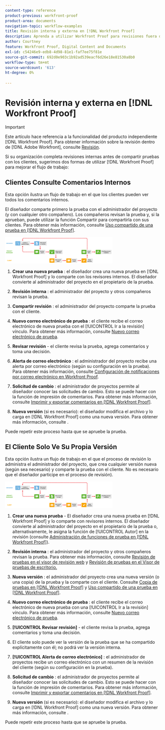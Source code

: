 ```yaml
---
content-type: reference
product-previous: workfront-proof
product-area: documents
navigation-topic: workflow-examples
title: Revisión interna y externa en [!DNL Workfront Proof]
description: Aprenda a utilizar Workfront Proof para revisiones fuera de la organización.
author: Courtney
feature: Workfront Proof, Digital Content and Documents
exl-id: c54246e9-edb8-4d98-81e1-faf7ee75f81e
source-git-commit: 692d0e903c1b92ad539eacf6d26e18e81530a8b0
workflow-type: tm+mt
source-wordcount: '613'
ht-degree: 0%

---
```


# Revisión interna y externa en [!DNL Workfront Proof]

>[!IMPORTANT]
>
>Este artículo hace referencia a la funcionalidad del producto independiente [!DNL Workfront Proof]. Para obtener información sobre la revisión dentro de [!DNL Adobe Workfront], consulte [Revisión](../../../review-and-approve-work/proofing/proofing.md).

Si su organización completa revisiones internas antes de compartir pruebas con los clientes, sugerimos dos formas de utilizar [!DNL Workfront Proof] para mejorar el flujo de trabajo:

## Clientes Consulte Comentarios Internos

Esta opción ilustra un flujo de trabajo en el que los clientes pueden ver todos los comentarios internos.

El diseñador comparte primero la prueba con el administrador del proyecto (y con cualquier otro compañero). Los compañeros revisan la prueba y, si la aprueban, puede utilizar la función Compartir para compartirla con sus clientes. Para obtener más información, consulte [Uso compartido de una prueba en [!DNL Workfront Proof]](../../../workfront-proof/wp-work-proofsfiles/share-proofs-and-files/share-proof.md).

![internal_external_-_option_A.png](assets/internal-external---option-a-350x86.png)

1. **Crear una nueva prueba** : el diseñador crea una nueva prueba en [!DNL Workfront Proof] y lo comparte con los revisores internos. El diseñador convierte al administrador del proyecto en el propietario de la prueba.
1. **Revisión interna** : el administrador del proyecto y otros compañeros revisan la prueba.
1. **Compartir revisión** : el administrador del proyecto comparte la prueba con el cliente.
1. **Nuevo correo electrónico de prueba** : el cliente recibe el correo electrónico de nueva prueba con el [!UICONTROL Ir a la revisión] vínculo. Para obtener más información, consulte [Nuevo correo electrónico de prueba](../../../workfront-proof/wp-emailsntfctns/proof-notifications-and-reminders/new-proof-email.md).

1. **Revisar revisión** - el cliente revisa la prueba, agrega comentarios y toma una decisión.
1. **Alerta de correo electrónico** : el administrador del proyecto recibe una alerta por correo electrónico (según su configuración en la prueba). Para obtener más información, consulte [Configuración de notificaciones por correo electrónico en Workfront Proof](../../../workfront-proof/wp-emailsntfctns/email-alerts/config-email-notification-settings-wp.md).

1. **Solicitud de cambio** : el administrador de proyectos permite al diseñador conocer las solicitudes de cambio. Esto se puede hacer con la función de impresión de comentarios. Para obtener más información, consulte [Imprimir y exportar comentarios en [!DNL Workfront Proof]](../../../workfront-proof/wp-work-proofsfiles/organize-your-work/print-and-export-comments.md).

1. **Nueva versión** (si es necesario): el diseñador modifica el archivo y lo carga en [!DNL Workfront Proof] como una nueva versión. Para obtener más información, consulte .

Puede repetir este proceso hasta que se apruebe la prueba.

## El Cliente Solo Ve Su Propia Versión

Esta opción ilustra un flujo de trabajo en el que el proceso de revisión lo administra el administrador del proyecto, que crea cualquier versión nueva (según sea necesario) y comparte la prueba con el cliente. No es necesario que el diseñador participe en el proceso de revisión).

![internal_external_-_option_B.png](assets/internal-external---option-b-350x86.png)

1. **Crear una nueva prueba** - El diseñador crea una nueva prueba en [!DNL Workfront Proof] y lo comparte con revisores internos. El diseñador convierte al administrador del proyecto en el propietario de la prueba o, alternativamente, le asigna la función de [!UICONTROL Autor] en la revisión (consulte [Administración de funciones de prueba en [!DNL Workfront Proof]](../../../workfront-proof/wp-work-proofsfiles/share-proofs-and-files/manage-proof-roles.md)).

1. **Revisión interna** : el administrador del proyecto y otros compañeros revisan la prueba. Para obtener más información, consulte [Revisión de pruebas en el visor de revisión web](https://support.workfront.com/hc/en-us/sections/115000275214-Reviewing-Proofs-in-the-Web-Proofing-Viewer) y [Revisión de pruebas en el Visor de pruebas de escritorio.](https://support.workfront.com/hc/en-us/sections/360000686434-Reviewing-Proofs-in-the-Desktop-Proofing-Viewer)

1. **Nueva versión** : el administrador del proyecto crea una nueva versión (o una copia) de la prueba y la comparte con el cliente. Consulte [Copia de pruebas en [!DNL Workfront Proof]](../../../workfront-proof/wp-work-proofsfiles/create-proofs-and-files/copy-proofs.md) y [Uso compartido de una prueba en [!DNL Workfront Proof]](../../../workfront-proof/wp-work-proofsfiles/share-proofs-and-files/share-proof.md).

1. **Nuevo correo electrónico de prueba** : el cliente recibe el correo electrónico de nueva prueba con una [!UICONTROL Ir a la revisión] vínculo. Para obtener más información, consulte [Nuevo correo electrónico de prueba](../../../workfront-proof/wp-emailsntfctns/proof-notifications-and-reminders/new-proof-email.md).

1. **[!UICONTROL Revisar revisión]** - el cliente revisa la prueba, agrega comentarios y toma una decisión.
1. El cliente solo puede ver la versión de la prueba que se ha compartido explícitamente con él; no podrá ver la versión interna.
1. **[!UICONTROL Alerta de correo electrónico]** : el administrador de proyectos recibe un correo electrónico con un resumen de la revisión del cliente (según su configuración en la prueba).
1. **Solicitud de cambio** : el administrador de proyectos permite al diseñador conocer las solicitudes de cambio. Esto se puede hacer con la función de impresión de comentarios. Para obtener más información, consulte [Imprimir y exportar comentarios en [!DNL Workfront Proof]](../../../workfront-proof/wp-work-proofsfiles/organize-your-work/print-and-export-comments.md).

1. **Nueva versión** (si es necesario): el diseñador modifica el archivo y lo carga en [!DNL Workfront Proof] como una nueva versión. Para obtener más información, consulte .

Puede repetir este proceso hasta que se apruebe la prueba.
